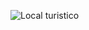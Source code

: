 ![Local turistico](https://github.com/user-attachments/assets/56505060-f7bf-430f-83e1-0f653b290908)

